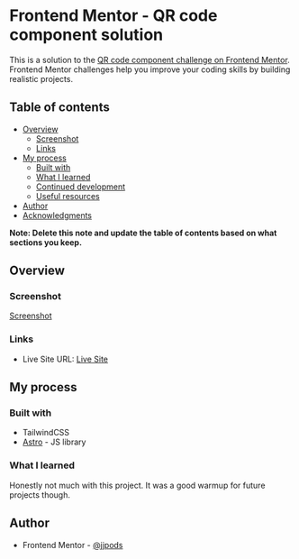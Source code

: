 # Frontend Mentor - QR code component solution

This is a solution to the [QR code component challenge on Frontend Mentor](https://www.frontendmentor.io/challenges/qr-code-component-iux_sIO_H). Frontend Mentor challenges help you improve your coding skills by building realistic projects. 

## Table of contents

- [Overview](#overview)
  - [Screenshot](#screenshot)
  - [Links](#links)
- [My process](#my-process)
  - [Built with](#built-with)
  - [What I learned](#what-i-learned)
  - [Continued development](#continued-development)
  - [Useful resources](#useful-resources)
- [Author](#author)
- [Acknowledgments](#acknowledgments)

**Note: Delete this note and update the table of contents based on what sections you keep.**

## Overview

### Screenshot

[Screenshot](./screenshot.jpg)

### Links
- Live Site URL: [Live Site](https://jjpods.github.io/QR-code-project)

## My process

### Built with

- TailwindCSS
- [Astro](https://astro.build/) - JS library

### What I learned

Honestly not much with this project. It was a good warmup for future projects though.

## Author

- Frontend Mentor - [@jjpods](https://www.frontendmentor.io/profile/jjpods)

